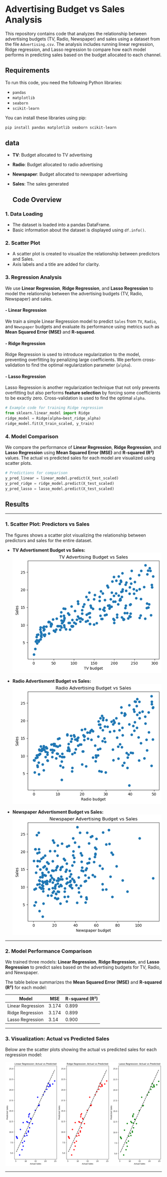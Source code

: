 # Advertising Budget vs Sales Analysis

This repository contains code that analyzes the relationship between advertising budgets (TV, Radio, Newspaper) and sales using a dataset from the file `Advertising.csv`. The analysis includes running linear regression, Ridge regression, and Lasso regression to compare how each model performs in predicting sales based on the budget allocated to each channel.

## Requirements

To run this code, you need the following Python libraries:

- `pandas`
- `matplotlib`
- `seaborn`
- `scikit-learn`

You can install these libraries using pip:

```bash
pip install pandas matplotlib seaborn scikit-learn
```

## data
- **TV**: Budget allocated to TV advertising
- **Radio**: Budget allocated to radio advertising
- **Newspaper**: Budget allocated to newspaper advertising
- **Sales**: The sales generated

  ## Code Overview

### 1. Data Loading

- The dataset is loaded into a pandas DataFrame.
- Basic information about the dataset is displayed using `df.info()`.


### 2. Scatter Plot

- A scatter plot is created to visualize the relationship between predictors and Sales.
- Axis labels and a title are added for clarity.

### 3. Regression Analysis

We use **Linear Regression**, **Ridge Regression**, and **Lasso Regression** to model the relationship between the advertising budgets (TV, Radio, Newspaper) and sales.

#### - Linear Regression
We train a simple Linear Regression model to predict `Sales` from `TV`, `Radio`, and `Newspaper` budgets and evaluate its performance using metrics such as **Mean Squared Error (MSE)** and **R-squared**.

#### - Ridge Regression
Ridge Regression is used to introduce regularization to the model, preventing overfitting by penalizing large coefficients. We perform cross-validation to find the optimal regularization parameter (`alpha`).

#### - Lasso Regression
Lasso Regression is another regularization technique that not only prevents overfitting but also performs **feature selection** by forcing some coefficients to be exactly zero. Cross-validation is used to find the optimal `alpha`.
```python
# Example code for training Ridge regression
from sklearn.linear_model import Ridge
ridge_model = Ridge(alpha=best_ridge_alpha)
ridge_model.fit(X_train_scaled, y_train)
```
### 4. Model Comparison

We compare the performance of **Linear Regression**, **Ridge Regression**, and **Lasso Regression** using **Mean Squared Error (MSE)** and **R-squared (R²)** values. The actual vs predicted sales for each model are visualized using scatter plots.

```python
# Predictions for comparison
y_pred_linear = linear_model.predict(X_test_scaled)
y_pred_ridge = ridge_model.predict(X_test_scaled)
y_pred_lasso = lasso_model.predict(X_test_scaled)
```

## Results



---

### 1. Scatter Plot: Predictors vs Sales 

The figures shows a scatter plot visualizing the relationship between predictors and sales for the entire dataset.
- **TV Advertisment Budget vs Sales:**  
![Full Dataset Plot](images/scatter_plot_TV.png)

- **Radio Advertisment Budget vs Sales:**  
![Full Dataset Plot](images/scatter_plot_Radio.png)

- **Newspaper Advertisment Budget vs Sales:**  
![Full Dataset Plot](images/scatter_plot_Newspaper.png)


---

### 2. Model Performance Comparison

We trained three models: **Linear Regression**, **Ridge Regression**, and **Lasso Regression** to predict sales based on the advertising budgets for TV, Radio, and Newspaper.

The table below summarizes the **Mean Squared Error (MSE)** and **R-squared (R²)** for each model:

| Model               | MSE     | R-squared (R²) |
|---------------------|---------|----------------|
| Linear Regression   | 3.174   | 0.899          |
| Ridge Regression    | 3.174   | 0.899          |
| Lasso Regression    | 3.14    | 0.900          |

---

### 3. Visualization: Actual vs Predicted Sales

Below are the scatter plots showing the actual vs predicted sales for each regression model:


![Lasso Regression Plot](images/Models_comparison.png)

---




